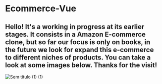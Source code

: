 # Ecommerce-Vue

## Hello! It's a working in progress at its earlier stages. It consists in a Amazon E-commerce clone, but so far our focus is only on books, in the future we look for expand this e-commerce to different niches of products. You can take a look at some images below. Thanks for the visit!

![Sem título (1) (1)](https://user-images.githubusercontent.com/60707892/219823124-bd252c02-3ca7-451a-ba79-3507c80640c4.png)
